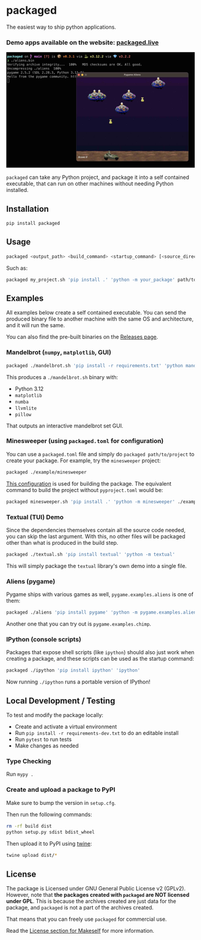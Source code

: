 # packaged

The easiest way to ship python applications.

### Demo apps available on the website: [packaged.live](https://packaged.live)

![Demo](https://raw.githubusercontent.com/tusharsadhwani/packaged/main/demo.jpg)

`packaged` can take any Python project, and package it into a self contained
executable, that can run on other machines without needing Python installed.

## Installation

```bash
pip install packaged
```

## Usage

```bash
packaged <output_path> <build_command> <startup_command> [<source_directory>]
```

Such as:

```bash
packaged my_project.sh 'pip install .' 'python -m your_package' path/to/project
```

## Examples

All examples below create a self contained executable. You can send the produced
binary file to another machine with the same OS and architecture, and it will
run the same.

You can also find the pre-built binaries on the [Releases page](https://github.com/tusharsadhwani/packaged/releases/latest).

### Mandelbrot (`numpy`, `matplotlib`, GUI)

```bash
packaged ./mandelbrot.sh 'pip install -r requirements.txt' 'python mandelbrot.py' ./example/mandelbrot
```

This produces a `./mandelbrot.sh` binary with:

- Python 3.12
- `matplotlib`
- `numba`
- `llvmlite`
- `pillow`

That outputs an interactive mandelbrot set GUI.

### Minesweeper (using `packaged.toml` for configuration)

You can use a `packaged.toml` file and simply do `packaged path/to/project` to
create your package. For example, try the `minesweeper` project:

```bash
packaged ./example/minesweeper
```

[This configuration](https://github.com/tusharsadhwani/packaged/blob/main/example/minesweeper/packaged.toml)
is used for building the package. The equivalent command to build the project
without `pyproject.toml` would be:

```bash
packaged minesweeper.sh 'pip install .' 'python -m minesweeper' ./example/minesweeper
```

### Textual (TUI) Demo

Since the dependencies themselves contain all the source code needed, you can
skip the last argument. With this, no other files will be packaged other than
what is produced in the build step.

```bash
packaged ./textual.sh 'pip install textual' 'python -m textual'
```

This will simply package the `textual` library's own demo into a single file.

### Aliens (pygame)

Pygame ships with various games as well, `pygame.examples.aliens` is one of them:

```bash
packaged ./aliens 'pip install pygame' 'python -m pygame.examples.aliens'
```

Another one that you can try out is `pygame.examples.chimp`.

### IPython (console scripts)

Packages that expose shell scripts (like `ipython`) should also just work when
creating a package, and these scripts can be used as the startup command:

```bash
packaged ./ipython 'pip install ipython' 'ipython'
```

Now running `./ipython` runs a portable version of IPython!

## Local Development / Testing

To test and modify the package locally:

- Create and activate a virtual environment
- Run `pip install -r requirements-dev.txt` to do an editable install
- Run `pytest` to run tests
- Make changes as needed

### Type Checking

Run `mypy .`

### Create and upload a package to PyPI

Make sure to bump the version in `setup.cfg`.

Then run the following commands:

```bash
rm -rf build dist
python setup.py sdist bdist_wheel
```

Then upload it to PyPI using [twine](https://twine.readthedocs.io/en/latest/#installation):

```bash
twine upload dist/*
```

## License

The package is Licensed under GNU General Public License v2 (GPLv2). However,
note that **the packages created with `packaged` are NOT licensed under GPL**.
This is because the archives created are just data for the package, and
`packaged` is not a part of the archives created.

That means that you can freely use `packaged` for commercial use.

Read the [License section for Makeself](https://github.com/megastep/makeself?tab=readme-ov-file#license) for more information.
